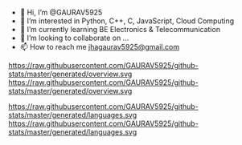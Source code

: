 - 👋 Hi, I’m @GAURAV5925
- 👀 I’m interested in Python, C++, C, JavaScript, Cloud Computing
- 🌱 I’m currently learning BE Electronics & Telecommunication
- 💞️ I’m looking to collaborate on ...
- 📫 How to reach me jhagaurav5925@gmail.com


https://raw.githubusercontent.com/GAURAV5925/github-stats/master/generated/overview.svg
https://raw.githubusercontent.com/GAURAV5925/github-stats/master/generated/overview.svg

https://raw.githubusercontent.com/GAURAV5925/github-stats/master/generated/languages.svg
https://raw.githubusercontent.com/GAURAV5925/github-stats/master/generated/languages.svg

<!---
GAURAV5925/GAURAV5925 is a ✨ special ✨ repository because its `README.md` (this file) appears on your GitHub profile.
You can click the Preview link to take a look at your changes.
--->
